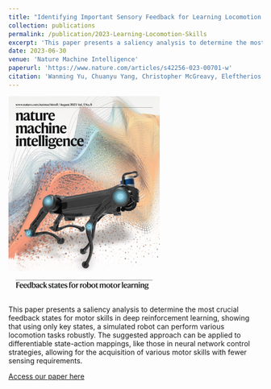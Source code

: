 ```yaml
---
title: "Identifying Important Sensory Feedback for Learning Locomotion Skills"
collection: publications
permalink: /publication/2023-Learning-Locomotion-Skills
excerpt: 'This paper presents a saliency analysis to determine the most crucial feedback states for motor skills in deep reinforcement learning, showing that using only key states, a simulated robot can perform various locomotion tasks robustly. The suggested approach can be applied to differentiable state-action mappings, like those in neural network control strategies, allowing for the acquisition of various motor skills with fewer sensing requirements.'
date: 2023-06-30
venue: 'Nature Machine Intelligence'
paperurl: 'https://www.nature.com/articles/s42256-023-00701-w' 
citation: 'Wanming Yu, Chuanyu Yang, Christopher McGreavy, Eleftherios Triantafyllidis, Guillaume Bellegarda, Milad Shafiee, Auke Jan Ijspeert and Zhibin Li (2023). "Identifying Important Sensory Feedback for Learning Locomotion Skills." in Nature Machine Intelligence (NMI) 2023.'
---
```

<img src="/images/publication_locomotion-skills.png" alt="Description of image" width="300"/>

This paper presents a saliency analysis to determine the most crucial feedback states for motor skills in deep reinforcement learning, showing that using only key states, a simulated robot can perform various locomotion tasks robustly. The suggested approach can be applied to differentiable state-action mappings, like those in neural network control strategies, allowing for the acquisition of various motor skills with fewer sensing requirements.

[Access our paper here](https://www.nature.com/articles/s42256-023-00701-w)
